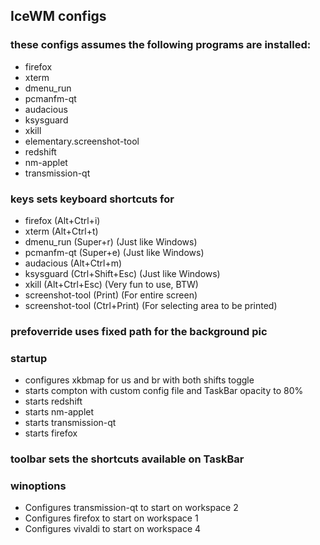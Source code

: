## IceWM configs

### these configs assumes the following programs are installed:
- firefox
- xterm
- dmenu\_run
- pcmanfm-qt
- audacious
- ksysguard
- xkill
- elementary.screenshot-tool
- redshift
- nm-applet
- transmission-qt

### keys sets keyboard shortcuts for
- firefox (Alt+Ctrl+i)
- xterm (Alt+Ctrl+t)
- dmenu\_run (Super+r) (Just like Windows)
- pcmanfm-qt (Super+e) (Just like Windows)
- audacious (Alt+Ctrl+m)
- ksysguard (Ctrl+Shift+Esc) (Just like Windows)
- xkill (Alt+Ctrl+Esc) (Very fun to use, BTW)
- screenshot-tool (Print) (For entire screen)
- screenshot-tool (Ctrl+Print) (For selecting area to be printed)

### prefoverride uses fixed path for the background pic

### startup
- configures xkbmap for us and br with both shifts toggle
- starts compton with custom config file and TaskBar opacity to 80%
- starts redshift
- starts nm-applet
- starts transmission-qt
- starts firefox

### toolbar sets the shortcuts available on TaskBar

### winoptions
- Configures transmission-qt to start on workspace 2
- Configures firefox to start on workspace 1
- Configures vivaldi to start on workspace 4

